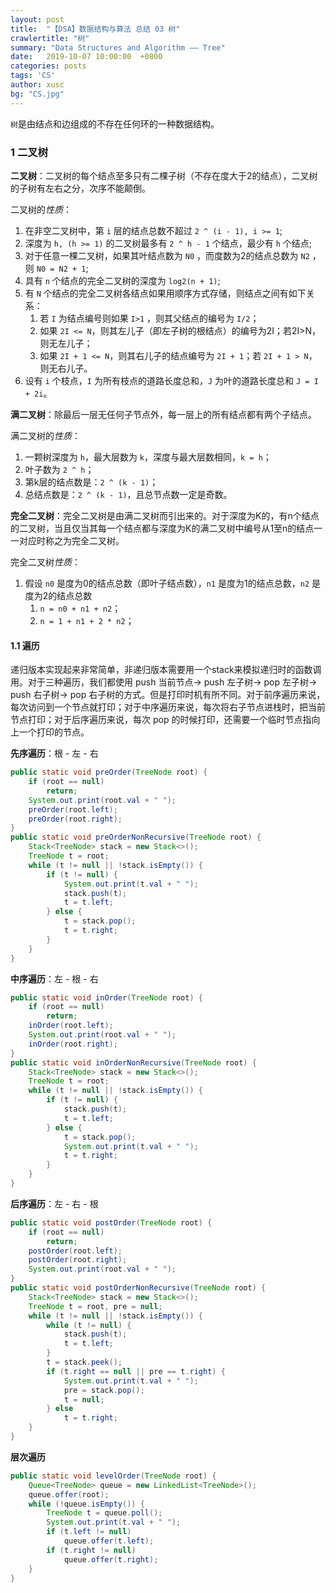 ```yaml
---
layout: post
title:  "【DSA】数据结构与算法 总结 03 树"
crawlertitle: "树"
summary: "Data Structures and Algorithm —— Tree"
date:   2019-10-07 10:00:00  +0800
categories: posts
tags: 'CS'
author: xusc
bg: "CS.jpg"
---
```


`树`是由结点和边组成的不存在任何环的一种数据结构。

### 1 二叉树
**二叉树**：二叉树的每个结点至多只有二棵子树（不存在度大于2的结点），二叉树的子树有左右之分，次序不能颠倒。

二叉树的*性质*：
1. 在非空二叉树中，第 `i` 层的结点总数不超过 `2 ^ (i - 1), i >= 1`;
2. 深度为 `h, (h >= 1)` 的二叉树最多有 `2 ^ h - 1` 个结点，最少有 `h` 个结点;
3. 对于任意一棵二叉树，如果其叶结点数为 `N0` ，而度数为2的结点总数为 `N2` ，则 `N0 = N2 + 1`;
4. 具有 `n` 个结点的完全二叉树的深度为 `log2(n + 1)`;
5. 有 `N` 个结点的完全二叉树各结点如果用顺序方式存储，则结点之间有如下关系：
   1. 若 `I` 为结点编号则如果 `I>1` ，则其父结点的编号为 `I/2`；
   2. 如果 `2I <= N`，则其左儿子（即左子树的根结点）的编号为2I；若2I>N，则无左儿子；
   3. 如果 `2I + 1 <= N`，则其右儿子的结点编号为 `2I + 1`；若 `2I + 1 > N`，则无右儿子。
6. 设有 `i` 个枝点，`I` 为所有枝点的道路长度总和，`J` 为叶的道路长度总和 `J = I + 2i`。

**满二叉树**：除最后一层无任何子节点外，每一层上的所有结点都有两个子结点。

满二叉树的*性质*：
1. 一颗树深度为 `h`，最大层数为 `k`，深度与最大层数相同，`k = h`；
2. 叶子数为 `2 ^ h`；
3. 第k层的结点数是：`2 ^ (k - 1)`；
4. 总结点数是：`2 ^ (k - 1)`，且总节点数一定是奇数。

**完全二叉树**：完全二叉树是由满二叉树而引出来的。对于深度为K的，有n个结点的二叉树，当且仅当其每一个结点都与深度为K的满二叉树中编号从1至n的结点一一对应时称之为完全二叉树。

完全二叉树*性质*：
1. 假设 `n0` 是度为0的结点总数（即叶子结点数），`n1` 是度为1的结点总数，`n2` 是度为2的结点总数
   1. `n = n0 + n1 + n2`；
   2. `n = 1 + n1 + 2 * n2`；

#### 1.1 遍历
递归版本实现起来非常简单，非递归版本需要用一个stack来模拟递归时的函数调用。对于三种遍历，我们都使用 push 当前节点-> push 左子树-> pop 左子树-> push 右子树-> pop 右子树的方式。但是打印时机有所不同。对于前序遍历来说，每次访问到一个节点就打印；对于中序遍历来说，每次将右子节点进栈时，把当前节点打印；对于后序遍历来说，每次 pop 的时候打印，还需要一个临时节点指向上一个打印的节点。

**先序遍历**：根 - 左 - 右
```java
public static void preOrder(TreeNode root) {
	if (root == null)
		return;
	System.out.print(root.val + " ");
	preOrder(root.left);
	preOrder(root.right);
}
public static void preOrderNonRecursive(TreeNode root) {
	Stack<TreeNode> stack = new Stack<>();
	TreeNode t = root;
	while (t != null || !stack.isEmpty()) {
		if (t != null) {
			System.out.print(t.val + " ");
			stack.push(t);
			t = t.left;
		} else {
			t = stack.pop();
			t = t.right;
		}
	}
}
```

**中序遍历**：左 - 根 - 右
```java
public static void inOrder(TreeNode root) {
	if (root == null)
		return;
	inOrder(root.left);
	System.out.print(root.val + " ");
	inOrder(root.right);
}
public static void inOrderNonRecursive(TreeNode root) {
	Stack<TreeNode> stack = new Stack<>();
	TreeNode t = root;
	while (t != null || !stack.isEmpty()) {
		if (t != null) {
			stack.push(t);
			t = t.left;
		} else {
			t = stack.pop();
			System.out.print(t.val + " ");
			t = t.right;
		}
	}
}
```

**后序遍历**：左 - 右 - 根
```java
public static void postOrder(TreeNode root) {
	if (root == null)
		return;
	postOrder(root.left);
	postOrder(root.right);
	System.out.print(root.val + " ");
}
public static void postOrderNonRecursive(TreeNode root) {
	Stack<TreeNode> stack = new Stack<>();
	TreeNode t = root, pre = null;
	while (t != null || !stack.isEmpty()) {
		while (t != null) {
			stack.push(t);
			t = t.left;
		}
		t = stack.peek();
		if (t.right == null || pre == t.right) {
			System.out.print(t.val + " ");
			pre = stack.pop();
			t = null;
		} else
			t = t.right;
	}
}
```

**层次遍历**
```java
public static void levelOrder(TreeNode root) {
	Queue<TreeNode> queue = new LinkedList<TreeNode>();
	queue.offer(root);
	while (!queue.isEmpty()) {
		TreeNode t = queue.poll();
		System.out.print(t.val + " ");
		if (t.left != null)
			queue.offer(t.left);
		if (t.right != null)
			queue.offer(t.right);
	}
}
```
